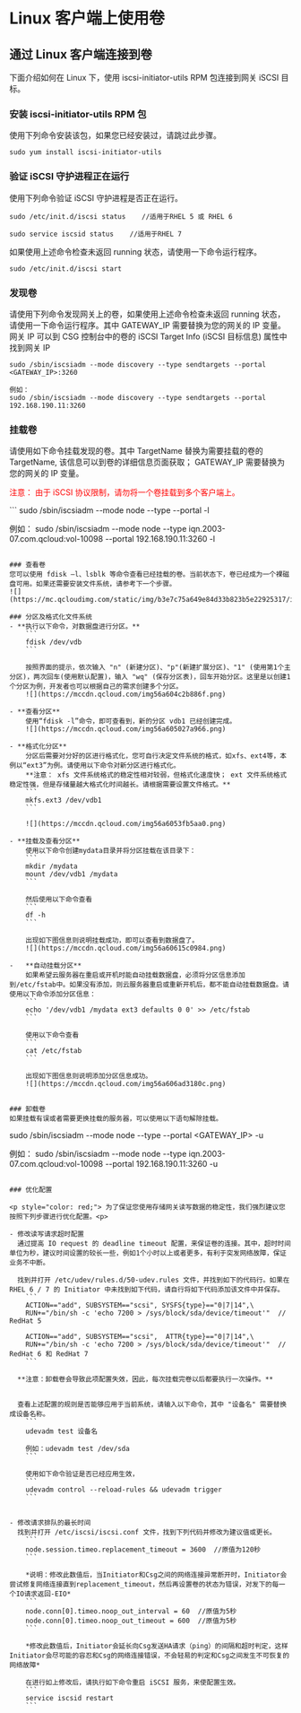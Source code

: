 # Linux 客户端上使用卷

## 通过 Linux 客户端连接到卷
下面介绍如何在 Linux 下，使用 iscsi-initiator-utils RPM 包连接到网关 iSCSI 目标。

### 安装  iscsi-initiator-utils RPM 包 
使用下列命令安装该包，如果您已经安装过，请跳过此步骤。
```
sudo yum install iscsi-initiator-utils
```

### 验证 iSCSI 守护进程正在运行
使用下列命令验证 iSCSI 守护进程是否正在运行。
```
sudo /etc/init.d/iscsi status    //适用于RHEL 5 或 RHEL 6

sudo service iscsid status    //适用于RHEL 7
```

如果使用上述命令检查未返回 running 状态，请使用一下命令运行程序。
```
sudo /etc/init.d/iscsi start    
```

### 发现卷
请使用下列命令发现网关上的卷，如果使用上述命令检查未返回 running 状态，请使用一下命令运行程序。其中 GATEWAY_IP 需要替换为您的网关的 IP 变量。 网关 IP 可以到 CSG 控制台中的卷的 iSCSI Target Info (iSCSI 目标信息) 属性中找到网关 IP
```
sudo /sbin/iscsiadm --mode discovery --type sendtargets --portal <GATEWAY_IP>:3260  
 
例如：
sudo /sbin/iscsiadm --mode discovery --type sendtargets --portal 192.168.190.11:3260
```

### 挂载卷
请使用如下命令挂载发现的卷。其中 TargetName 替换为需要挂载的卷的 TargetName, 该信息可以到卷的详细信息页面获取； GATEWAY_IP 需要替换为您的网关的 IP 变量。
<p style="color: red;"> 注意： 由于 iSCSI 协议限制，请勿将一个卷挂载到多个客户端上。<p>
```
sudo /sbin/iscsiadm --mode node --type <TargetName> --portal <GATEWAY_IP> -l 
 
例如：
sudo /sbin/iscsiadm --mode node --type iqn.2003-07.com.qcloud:vol-10098 --portal 192.168.190.11:3260 -l
```

### 查看卷
您可以使用 fdisk –l、lsblk 等命令查看已经挂载的卷。当前状态下，卷已经成为一个裸磁盘可用。如果还需要安装文件系统，请参考下一个步骤。
![](https://mc.qcloudimg.com/static/img/b3e7c75a649e84d33b823b5e22925317/image.png)

### 分区及格式化文件系统
- **执行以下命令，对数据盘进行分区。**
	```
	fdisk /dev/vdb
	```
	
	按照界面的提示，依次输入 "n" (新建分区)、"p"(新建扩展分区)、"1" (使用第1个主分区)，两次回车(使用默认配置)，输入 "wq" (保存分区表)，回车开始分区。这里是以创建1个分区为例，开发者也可以根据自己的需求创建多个分区。
	![](https://mccdn.qcloud.com/img56a604c2b886f.png)
	
- **查看分区**
	使用“fdisk -l”命令，即可查看到，新的分区 vdb1 已经创建完成。
	![](https://mccdn.qcloud.com/img56a605027a966.png)
	
- **格式化分区**
	分区后需要对分好的区进行格式化，您可自行决定文件系统的格式，如xfs、ext4等，本例以“ext3”为例。请使用以下命令对新分区进行格式化。
	**注意： xfs 文件系统格式的稳定性相对较弱，但格式化速度快； ext 文件系统格式稳定性强，但是存储量越大格式化时间越长。请根据需要设置文件格式。**
	```
	mkfs.ext3 /dev/vdb1
	```
	
	![](https://mccdn.qcloud.com/img56a6053fb5aa0.png)

- **挂载及查看分区**
	使用以下命令创建mydata目录并将分区挂载在该目录下：
	```
	mkdir /mydata
	mount /dev/vdb1 /mydata
	```

	然后使用以下命令查看
	```
	df -h
	```
	
	出现如下图信息则说明挂载成功，即可以查看到数据盘了。
	![](https://mccdn.qcloud.com/img56a60615c0984.png)
	
- 	**自动挂载分区**
	如果希望云服务器在重启或开机时能自动挂载数据盘，必须将分区信息添加到/etc/fstab中。如果没有添加，则云服务器重启或重新开机后，都不能自动挂载数据盘。请使用以下命令添加分区信息：
	```
	echo '/dev/vdb1 /mydata ext3 defaults 0 0' >> /etc/fstab
	```

	使用以下命令查看
	```
	cat /etc/fstab
	```

	出现如下图信息则说明添加分区信息成功。
	![](https://mccdn.qcloud.com/img56a606ad3180c.png)
	
	
### 卸载卷
如果挂载有误或者需要更换挂载的服务器，可以使用以下语句解除挂载。
```
sudo /sbin/iscsiadm --mode node --type <TargetName> --portal <GATEWAY_IP> -u
 
例如：
sudo /sbin/iscsiadm --mode node --type iqn.2003-07.com.qcloud:vol-10098 --portal 192.168.190.11:3260 -u
```

### 优化配置

<p style="color: red;"> 为了保证您使用存储网关读写数据的稳定性，我们强烈建议您按照下列步骤进行优化配置。<p>

- 修改读写请求超时配置
  通过提高 IO request 的 deadline timeout 配置，来保证卷的连接。其中，超时时间单位为秒，建议时间设置的较长一些，例如1个小时以上或者更多，有利于突发网络故障，保证业务不中断。
  
  找到并打开 /etc/udev/rules.d/50-udev.rules 文件，并找到如下的代码行。如果在 RHEL 6 / 7 的 Initiator 中未找到如下代码，请自行将如下代码添加该文件中并保存。
	```
	ACTION=="add", SUBSYSTEM=="scsi", SYSFS{type}=="0|7|14",\
	RUN+="/bin/sh -c 'echo 7200 > /sys/block/sda/device/timeout'"  // RedHat 5
	
	ACTION=="add", SUBSYSTEM=="scsi",  ATTR{type}=="0|7|14",\
	RUN+="/bin/sh -c 'echo 7200 > /sys/block/sda/device/timeout'"  // RedHat 6 和 RedHat 7
	```
	
  **注意：卸载卷会导致此项配置失效，因此，每次挂载完卷以后都要执行一次操作。**
  
  
  查看上述配置的规则是否能够应用于当前系统，请输入以下命令，其中 "设备名" 需要替换成设备名称。
  	```
	udevadm test 设备名
	
	例如：udevadm test /dev/sda
	```
	
	使用如下命令验证是否已经应用生效，
  	```
	udevadm control --reload-rules && udevadm trigger 
	```
  
	
- 修改请求排队的最长时间
  找到并打开 /etc/iscsi/iscsi.conf 文件，找到下列代码并修改为建议值或更长。
	```
	node.session.timeo.replacement_timeout = 3600  //原值为120秒
	```
	
	*说明：修改此数值后，当Initiator和Csg之间的网络连接异常断开时，Initiator会尝试修复网络连接直到replacement_timeout，然后再设置卷的状态为错误，对发下的每一个IO请求返回-EIO*
	```
	node.conn[0].timeo.noop_out_interval = 60  //原值为5秒
	node.conn[0].timeo.noop_out_timeout = 600  //原值为5秒
	```
	
	*修改此数值后，Initiator会延长向Csg发送HA请求（ping）的间隔和超时判定，这样Initiator会尽可能的容忍和Csg的网络连接错误，不会轻易的判定和Csg之间发生不可恢复的网络故障*
	
	在进行如上修改后，请执行如下命令重启 iSCSI 服务，来使配置生效。
	```
	service iscsid restart 
	```
	



